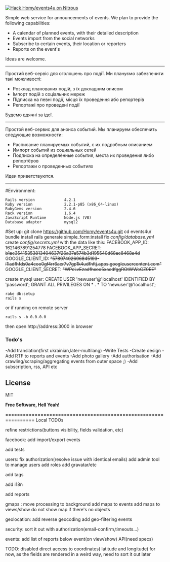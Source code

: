 [![Hack Homy/events4u on Nitrous](https://d3o0mnbgv6k92a.cloudfront.net/assets/hack-l-v1-d464cf470a5da050619f6f247a1017ec.png)](https://lite.nitrous.io/hack_button?source=embed&runtime=rails&repo=Homy%2Fevents4u&file_to_open=README.md)

Simple web service for announcements of events.
We plan to provide the following capabilities:
 - A calendar of planned events, with their detailed description
 - Events import from the social networks
 - Subscribe to certain events, their location or reporters
 - Reports on the event's

Ideas are welcome.

-------------------

Простий веб-сервіс для оголошень про події.
Ми плануємо забезпечити такі можливості:
- Розклад планованих подій, з їх докладним описом
- Імпорт подій з соціальних мереж
- Підписка на певні події, місця їх проведення або репортерів
- Репортажі про проведені події

Будемо вдячні за ідеї.

-------------------

Простой веб-сервис для анонса событий.
Мы планируем обеспечить следующие возможности:
 - Расписание планируемых событий, с их подробным описанием
 - Импорт событий из социальных сетей
 - Подписка на определённые события, места их проведения либо репортёров
 - Репортажи о проведенных событиях

Идеи приветствуются.

-------------------

#Environment:
```
Rails version             4.2.1
Ruby version              2.2.1-p85 (x86_64-linux)
RubyGems version          2.4.6
Rack version              1.6.4
JavaScript Runtime        Node.js (V8)
Database adapter          mysql2

```
#Set up:
    git clone https://github.com/Homy/events4u.git
    cd events4u/
    bundle install
    rails generate simple_form:install
fix *config/database.yml*
create *config/secrets.yml* with the data like this:
FACEBOOK_APP_ID: ~~1621467891254778~~
FACEBOOK_APP_SECRET: ~~b1ac35415353813404637f26a37a574b3d195540d68ac8468a4d~~
GOOGLE_CLIENT_ID: ~~"57807402606845193-i1ladfhfds0a4coo0gf4rr6aer7v7gp1k4udfhftj.apps.googleusercontent.com"~~
GOOGLE_CLIENT_SECRET: ~~"WPcLvEzadfhxoo5xaedfggROtWWeCZ0EE"~~

create mysql user:
CREATE USER 'newuser'@'localhost' IDENTIFIED BY 'password';
GRANT ALL PRIVILEGES ON * . * TO 'newuser'@'localhost';

    rake db:setup
    rails s

or if running on remote server

    rails s -b 0.0.0.0 

then open http://address:3000 in browser


### Todo's
 -Add translation(first ukrainian,later-multilang)
 -Write Tests
 -Create design
 -Add RTF to reports and events
 -Add photo gallery
 -Add authorisation
 -Add crawling/scraping/aggregating events from outer space ;)
 -Add subscription, rss, API etc

License
----

MIT


**Free Software, Hell Yeah!**

================================================================
Local TODOs

refine restrictions(buttons visibility, fields validation, etc)

facebook:
add import/export events

add tests

users:
fix authorization(resolve issue with identical emails)
add admin tool to manage users
add roles
add gravatar/etc

add tags

add i18n

add reports

gmaps :
move processing to background
add maps to events
add maps to views/show
do not show map if there's no objects

geolocation:
add reverse geocoding
add geo-filtering events

security:
sort it out with authorization(email-confirm,timeouts...)

events:
add list of reports below event(on view/show)
API(need specs)

TODO: disabled direct access to coordinates( latitude and longitude) for now, as the fields are rendered in a weird way, need to sort it out later